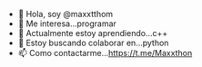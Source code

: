 - 👋 Hola, soy @maxxtthom
- 👀 Me interesa...programar
- 🌱 Actualmente estoy aprendiendo...c++
- 💞️ Estoy buscando colaborar en...python
- 📫 Como contactarme...https://t.me/Maxxthon

<!---
maxxtthom/maxxtthom es un repositorio ✨ especial ✨ porque su `README.md` (este archivo) aparece en su perfil de GitHub.
Puede hacer clic en el enlace Vista previa para ver los cambios.
--->
